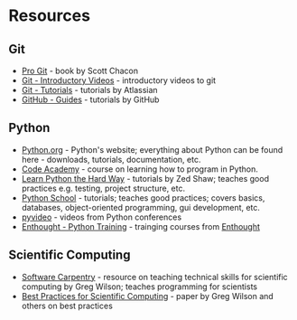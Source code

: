 Resources
=========

Git
---

* [Pro Git] - book by Scott Chacon
* [Git - Introductory Videos] - introductory videos to git
* [Git - Tutorials] - tutorials by Atlassian
* [GitHub - Guides] - tutorials by GitHub

Python
------

* [Python.org] - Python's website; everything about Python can be found here - downloads, tutorials, documentation, etc.
* [Code Academy] - course on learning how to program in Python.
* [Learn Python the Hard Way] - tutorials by Zed Shaw; teaches good practices e.g. testing, project structure, etc.
* [Python School] - tutorials; teaches good practices; covers basics, databases, object-oriented programming, gui development, etc.
* [pyvideo] - videos from Python conferences
* [Enthought - Python Training] - trainging courses from [Enthought]

Scientific Computing
--------------------

* [Software Carpentry] - resource on teaching technical skills for scientific computing by Greg Wilson; teaches programming for scientists
* [Best Practices for Scientific Computing] - paper by Greg Wilson and others on best practices



[Pro Git]:http://git-scm.com/book
[Git - Introductory Videos]:http://git-scm.com/videos
[Git - Tutorials]:https://www.atlassian.com/git/
[GitHub - Guides]:https://guides.github.com/

[Python.org]:https://www.python.org/
[Code Academy]:http://www.codecademy.com/en/tracks/python
[Learn Python the Hard Way]:http://learnpythonthehardway.org/
[Python School]:http://www.pythonschool.net/
[pyvideo]:http://pyvideo.org/
[Enthought - Python Training]:https://www.enthought.com/services/training/python-training-on-demand
[Enthought]:https://www.enthought.com/

[Software Carpentry]:http://software-carpentry.org/
[Best Practices for Scientific Computing]:http://www.plosbiology.org/article/info%3Adoi%2F10.1371%2Fjournal.pbio.1001745